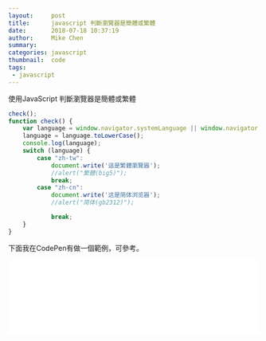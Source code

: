 ```yaml
---
layout:     post
title:      javascript 判斷瀏覽器是簡體或繁體
date:       2018-07-18 10:37:19
author:     Mike Chen
summary:    
categories: javascript
thumbnail:  code
tags:
 - javascript
---
```


使用JavaScript 判斷瀏覽器是簡體或繁體

```javascript
check();
function check() {
    var language = window.navigator.systemLanguage || window.navigator.language;
    language = language.toLowerCase();
    console.log(language);
    switch (language) {
        case "zh-tw":
            document.write('這是繁體瀏覽器');
            //alert("繁體(big5)");
            break;
        case "zh-cn":
            document.write('这是简体浏览器');
            //alert("简体(gb2312)");

            break;
    }
}
```

下面我在CodePen有做一個範例，可參考。

<div class="iframe-rwd">
    <iframe scrolling='no' title='判斷瀏覽器簡繁體' src='//codepen.io/mikechen2017/embed/wxWxLx/?height=265&theme-id=0&default-tab=js,result&embed-version=2' frameborder='no' allowtransparency='true' allowfullscreen='true' style='width: 100%;'>See the Pen <a href='https://codepen.io/mikechen2017/pen/wxWxLx/'>判斷瀏覽器簡繁體</a> by Mike Chen (<a href='https://codepen.io/mikechen2017'>@mikechen2017</a>) on <a href='https://codepen.io'>CodePen</a>.
</iframe>
</div>